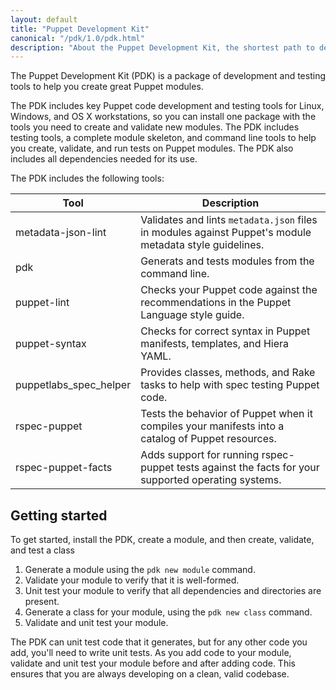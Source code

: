 ```yaml
---
layout: default
title: "Puppet Development Kit"
canonical: "/pdk/1.0/pdk.html"
description: "About the Puppet Development Kit, the shortest path to developing better Puppet code."
---
```


The Puppet Development Kit (PDK) is a package of development and testing tools to help you create great Puppet modules.

The PDK includes key Puppet code development and testing tools for Linux, Windows, and OS X workstations, so you can install one package with the tools you need to create and validate new modules. The PDK includes testing tools, a complete module skeleton, and command line tools to help you create, validate, and run tests on Puppet modules. The PDK also includes all dependencies needed for its use.

The PDK includes the following tools:

Tool   | Description
----------------|-------------------------
metadata-json-lint | Validates and lints `metadata.json` files in modules against Puppet's module metadata style guidelines.
pdk | Generats and tests modules from the command line.
puppet-lint | Checks your Puppet code against the recommendations in the Puppet Language style guide.
puppet-syntax | Checks for correct syntax in Puppet manifests, templates, and Hiera YAML.
puppetlabs_spec_helper | Provides classes, methods, and Rake tasks to help with spec testing Puppet code.
rspec-puppet | Tests the behavior of Puppet when it compiles your manifests into a catalog of Puppet resources.
rspec-puppet-facts | Adds support for running rspec-puppet tests against the facts for your supported operating systems.

## Getting started

To get started, install the PDK, create a module, and then create, validate, and test a class

<!--TK: overview workflow graphic-->

1. Generate a module using the `pdk new module` command.
1. Validate your module to verify that it is well-formed.
1. Unit test your module to verify that all dependencies and directories are present.
1. Generate a class for your module, using the `pdk new class` command.
1. Validate and unit test your module.

The PDK can unit test code that it generates, but for any other code you add, you'll need to write unit tests. As you add code to your module, validate and unit test your module before and after adding code. This ensures that you are always developing on a clean, valid codebase.
